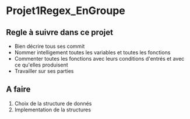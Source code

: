 # Projet1Regex_EnGroupe

## Regle à suivre dans ce projet 
* Bien décrire tous ses commit
* Nommer intelligement toutes les variables et toutes les fonctions
* Commenter toutes les fonctions avec leurs conditions d'entrés et avec ce qu'elles produisent
* Travailler sur ses parties

## A faire
1. Choix de la structure de donnés
2. Implementation de la structures 
